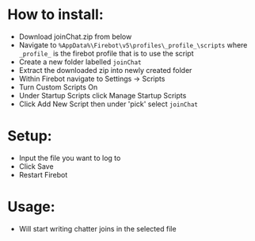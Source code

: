 # How to install:
- Download joinChat.zip from below
- Navigate to `%AppData%\Firebot\v5\profiles\_profile_\scripts` where `_profile_` is the firebot profile that is to use the script
- Create a new folder labelled `joinChat`
- Extract the downloaded zip into newly created folder
- Within Firebot navigate to Settings -> Scripts
- Turn Custom Scripts On
- Under Startup Scripts click Manage Startup Scripts
- Click Add New Script then under 'pick' select `joinChat`
# Setup:
- Input the file you want to log to
- Click Save
- Restart Firebot
# Usage:
- Will start writing chatter joins in the selected file 
